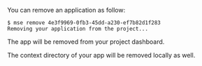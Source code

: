 You can remove an application as follow:

```console
$ mse remove 4e3f9969-0fb3-45dd-a230-ef7b82d1f283
Removing your application from the project...
```

The app will be removed from your project dashboard.

The context directory of your app will be removed locally as well.